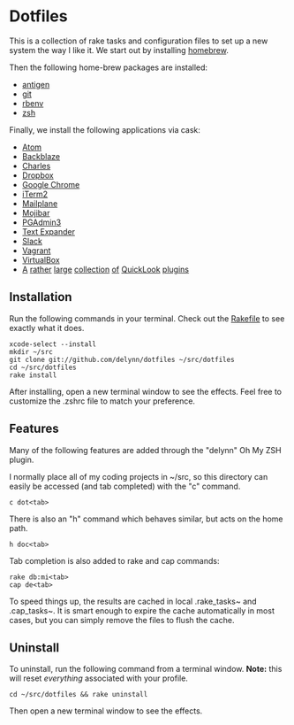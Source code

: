 # Dotfiles

This is a collection of rake tasks and configuration files to set up a new system the way I like it. We start out by installing [homebrew](http://brew.sh).

Then the following home-brew packages are installed:

* [antigen](https://github.com/zsh-users/antigen)
* [git](https://github.com/Homebrew/homebrew/blob/master/Library/Formula/git.rb)
* [rbenv](https://github.com/Homebrew/homebrew/blob/master/Library/Formula/rbenv.rb)
* [zsh](https://github.com/Homebrew/homebrew/blob/master/Library/Formula/zsh.rb)

Finally, we install the following applications via cask:

* [Atom](https://atom.io)
* [Backblaze](https://www.backblaze.com)
* [Charles](https://charlesproxy.com)
* [Dropbox](https://www.dropbox.com)
* [Google Chrome](https://www.google.com/chrome/)
* [iTerm2](http://iterm2.com)
* [Mailplane](http://mailplaneapp.com)
* [Mojibar](https://github.com/muan/mojibar)
* [PGAdmin3](http://www.pgadmin.org/download/)
* [Text Expander](http://smilesoftware.com/TextExpander/index.html)
* [Slack](https://slack.com/)
* [Vagrant](https://www.vagrantup.com/)
* [VirtualBox](https://www.virtualbox.org/wiki/Downloads)
* [A](http://macitbetter.com/BetterZip-Quick-Look-Generator/) [rather](https://code.google.com/p/qlcolorcode/) [large](https://github.com/Nyx0uf/qlImageSize) [collection](https://github.com/p2/quicklook-csv) [of](http://www.sagtau.com/quicklookjson.html) [QuickLook](https://github.com/toland/qlmarkdown) [plugins](https://github.com/whomwah/qlstephen)

## Installation

Run the following commands in your terminal. Check out the [Rakefile](https://github.com/delynn/dotfiles/blob/master/Rakefile) to see exactly what it does.

```terminal
xcode-select --install
mkdir ~/src
git clone git://github.com/delynn/dotfiles ~/src/dotfiles
cd ~/src/dotfiles
rake install
```

After installing, open a new terminal window to see the effects. Feel free to customize the .zshrc file to match your preference.

## Features

Many of the following features are added through the "delynn" Oh My ZSH plugin.

I normally place all of my coding projects in ~/src, so this directory can easily
be accessed (and tab completed) with the "c" command.

```terminal
c dot<tab>
```

There is also an "h" command which behaves similar, but acts on the home path.

```terminal
h doc<tab>
```

Tab completion is also added to rake and cap commands:

```terminal
rake db:mi<tab>
cap de<tab>
```

To speed things up, the results are cached in local .rake_tasks~ and .cap_tasks~. It is smart enough to expire the cache automatically in most cases, but you can simply remove the files to flush the cache.

## Uninstall

To uninstall, run the following command from a terminal window. **Note:** this will reset _everything_ associated with your profile.

```terminal
cd ~/src/dotfiles && rake uninstall
```

Then open a new terminal window to see the effects.
